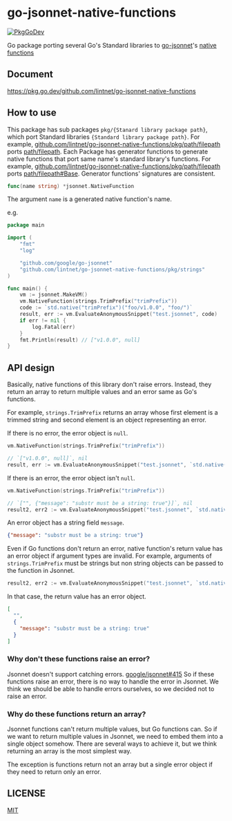 # go-jsonnet-native-functions

[![PkgGoDev](https://pkg.go.dev/badge/github.com/lintnet/go-jsonnet-native-functions)](https://pkg.go.dev/github.com/lintnet/go-jsonnet-native-functions)

Go package porting several Go's Standard libraries to [go-jsonnet](https://github.com/google/go-jsonnet)'s [native functions](https://pkg.go.dev/github.com/google/go-jsonnet#NativeFunction)

## Document

https://pkg.go.dev/github.com/lintnet/go-jsonnet-native-functions

## How to use

This package has sub packages `pkg/{Stanard library package path}`, which port Standard libraries `{Standard library package path}`.
For example, [github.com/lintnet/go-jsonnet-native-functions/pkg/path/filepath](https://pkg.go.dev/github.com/lintnet/go-jsonnet-native-functions/pkg/path/filepath) ports [path/filepath](https://pkg.go.dev/path/filepath).
Each Package has generator functions to generate native functions that port same name's standard library's functions.
For example, [github.com/lintnet/go-jsonnet-native-functions/pkg/path/filepath](https://pkg.go.dev/github.com/lintnet/go-jsonnet-native-functions/pkg/path/filepath#Base) ports [path/filepath#Base](https://pkg.go.dev/path/filepath#Base).
Generator functions' signatures are consistent.

```go
func(name string) *jsonnet.NativeFunction
```

The argument `name` is a generated native function's name.

e.g.

```go
package main

import (
	"fmt"
	"log"

	"github.com/google/go-jsonnet"
	"github.com/lintnet/go-jsonnet-native-functions/pkg/strings"
)

func main() {
	vm := jsonnet.MakeVM()
	vm.NativeFunction(strings.TrimPrefix("trimPrefix"))
	code := `std.native("trimPrefix")("foo/v1.0.0", "foo/")`
	result, err := vm.EvaluateAnonymousSnippet("test.jsonnet", code)
	if err != nil {
		log.Fatal(err)
	}
	fmt.Println(result) // ["v1.0.0", null]
}
```

## API design

Basically, native functions of this library don't raise errors.
Instead, they return an array to return multiple values and an error same as Go's functions.

For example, `strings.TrimPrefix` returns an array whose first element is a trimmed string and second element is an object representing an error.

If there is no error, the error object is `null`.

```go
vm.NativeFunction(strings.TrimPrefix("trimPrefix"))

// `["v1.0.0", null]`, nil
result, err := vm.EvaluateAnonymousSnippet("test.jsonnet", `std.native("trimPrefix")("foo/v1.0.0", "foo/")`)
```

If there is an error, the error object isn't `null`.

```go
vm.NativeFunction(strings.TrimPrefix("trimPrefix"))

// `["", {"message": "substr must be a string: true"}]`, nil
result2, err2 := vm.EvaluateAnonymousSnippet("test.jsonnet", `std.native("trimPrefix")("foo/v1.0.0", true)`)
```

An error object has a string field `message`.

```json
{"message": "substr must be a string: true"}
```

Even if Go functions don't return an error, native function's return value has an error object if argument types are invalid.
For example, arguments of `strings.TrimPrefix` must be strings but non string objects can be passed to the function in Jsonnet.

```go
result2, err2 := vm.EvaluateAnonymousSnippet("test.jsonnet", `std.native("trimPrefix")("foo/v1.0.0", true)`)
```

In that case, the return value has an error object.

```json
[
  "",
  {
    "message": "substr must be a string: true"
  }
]
```

### Why don't these functions raise an error?

Jsonnet doesn't support catching errors. [google/jsonnet#415](https://github.com/google/jsonnet/issues/415)
So if these functions raise an error, there is no way to handle the error in Jsonnet.
We think we should be able to handle errors ourselves, so we decided not to raise an error.

### Why do these functions return an array?

Jsonnet functions can't return multiple values, but Go functions can.
So if we want to return multiple values in Jsonnet, we need to embed them into a single object somehow.
There are several ways to achieve it, but we think returning an array is the most simplest way.

The exception is functions return not an array but a single error object if they need to return only an error.

## LICENSE

[MIT](LICENSE)
